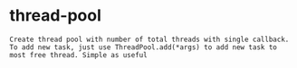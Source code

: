 # thread-pool

`Create thread pool with number of total threads with single callback. To add new task, just use ThreadPool.add(*args) to add new task to most free thread. Simple as useful `